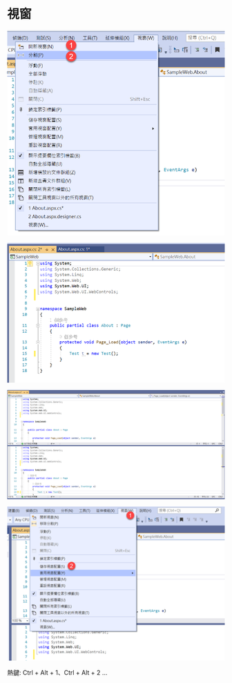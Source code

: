 # 視窗

![](../../.gitbook/assets/image%20%28487%29.png)

![](../../.gitbook/assets/image%20%28484%29.png)

![](../../.gitbook/assets/image%20%28489%29.png)



![](../../.gitbook/assets/image%20%28482%29.png)

熱鍵: Ctrl + Alt + 1、Ctrl + Alt + 2 ...

